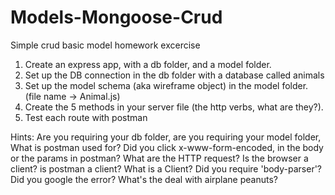 # Models-Mongoose-Crud
Simple crud basic model homework excercise

1.  Create an express app, with a db folder, and a model folder.
2.  Set up the DB connection in the db folder with a database called animals
3.  Set up the model schema (aka wireframe object) in the model folder.  (file name -> Animal.js)
4.  Create the 5 methods in your server file (the http verbs, what are they?).  
5.  Test each route with postman 



Hints:  Are you requiring your db folder, are you requiring your model folder, What is postman used for? Did you click x-www-form-encoded, in the body or the params in postman? What are the HTTP request?  Is the browser a client? is postman a client? What is a Client? Did you require 'body-parser'?  Did you google the error?  What's the deal with airplane peanuts?
